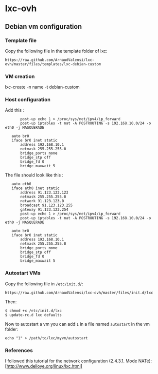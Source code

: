lxc-ovh
=======

Debian vm configuration
-----------------------

### Template file

Copy the following file in the template folder of lxc:
```
https://raw.github.com/ArnaudValensi/lxc-ovh/master/files/templates/lxc-debian-custom
```

### VM creation
   lxc-create -n name -t debian-custom

### Host configuration

Add this :
```
       post-up echo 1 > /proc/sys/net/ipv4/ip_forward
       post-up iptables -t nat -A POSTROUTING -s 192.168.10.0/24 -o eth0 -j MASQUERADE

   auto br0
   iface br0 inet static
       address 192.168.10.1
       netmask 255.255.255.0
       bridge_ports none
       bridge_stp off
       bridge_fd 0
       bridge_maxwait 5
```

The file should look like this :
```
   auto eth0
   iface eth0 inet static
       address 91.123.123.123
       netmask 255.255.255.0
       network 91.123.123.0
       broadcast 91.123.123.255
       gateway 91.123.123.254
       post-up echo 1 > /proc/sys/net/ipv4/ip_forward
       post-up iptables -t nat -A POSTROUTING -s 192.168.10.0/24 -o eth0 -j MASQUERADE

   auto br0
   iface br0 inet static
       address 192.168.10.1
       netmask 255.255.255.0
       bridge_ports none
       bridge_stp off
       bridge_fd 0
       bridge_maxwait 5
```

### Autostart VMs

Copy the following file in `/etc/init.d/`:
```
https://raw.github.com/ArnaudValensi/lxc-ovh/master/files/init.d/lxc
```

Then:
```
$ chmod +x /etc/init.d/lxc
$ update-rc.d lxc defaults
```

Now to autostart a vm you can add `1` in a file named `autostart` in the vm folder:
```
echo "1" > /path/to/lxc/myvm/autostart
```

### References

I followed this tutorial for the network configuration (2.4.3.1. Mode NATé):
[http://www.delloye.org/linux/lxc.html]
